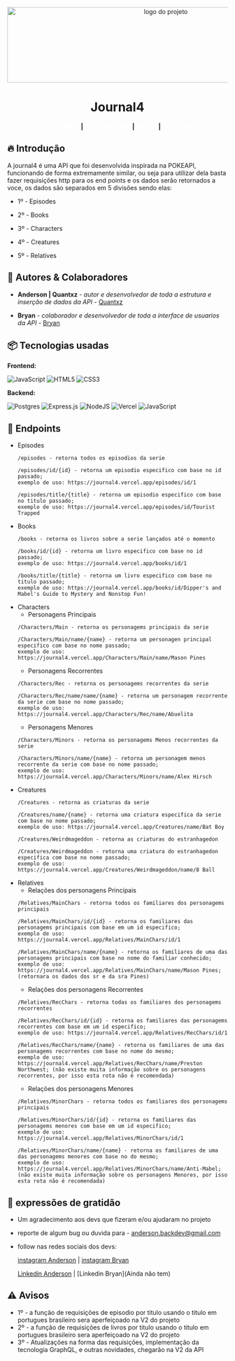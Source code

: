 <p align="center">
    <img src="https://i.ibb.co/DCYnK5P/Mock.png" alt="logo do projeto" width="709" height="173" />
</p>

 
<h1 align="center">Journal4</h1>
<div align="center">
   <a href="https://journal4.vercel.app" style="text-decoration:none; color:#FFF; font-weight:bold;">user interface</a> 
   <strong>   |   </strong>
   <a href="https://journal4.vercel.app/api-docs" style="text-decoration:none; color:#FFF; font-weight:bold;">Documentation</a>
   <strong>   |   </strong>
   <a href="https://github.com/quantxz" style="text-decoration:none; color:#FFF; font-weight:bold;">Author</a>
   <strong>   |   </strong>
   <a href="https://github.com/BryanDevelops7z" style="text-decoration:none; color:#FFF; font-weight:bold;">Colaborator</a>
</div>

## 🔥 Introdução
A journal4 é uma API que foi desenvolvida inspirada na POKEAPI, funcionando de forma extremamente similar, ou seja para utilizar dela basta fazer requisições http para os end points e os dados serão retornados  a voce, os dados são separados em 5 divisões sendo elas:
* 1º - Episodes

* 2º - Books

* 3º - Characters

* 4º - Creatures

* 5º - Relatives

## 👷 Autores & Colaboradores 
* **Anderson | Quantxz** - *autor e desenvolvedor de toda a estrutura e inserção de dados da API* - [Quantxz](https://github.com/quantxz)

* **Bryan** - *colaborador e desenvolvedor de toda a interface de usuarios da API* - [Bryan](https://github.com/BryanDevelops7z)

## 📦 Tecnologias usadas

**Frontend:** 

![JavaScript](https://img.shields.io/badge/javascript-%23323330.svg?style=for-the-badge&logo=javascript&logoColor=%23F7DF1E)
![HTML5](https://img.shields.io/badge/html5-%23E34F26.svg?style=for-the-badge&logo=html5&logoColor=white)
![CSS3](https://img.shields.io/badge/css3-%231572B6.svg?style=for-the-badge&logo=css3&logoColor=white)

**Backend:**

![Postgres](https://img.shields.io/badge/postgres-%23316192.svg?style=for-the-badge&logo=postgresql&logoColor=white)
![Express.js](https://img.shields.io/badge/express.js-%23404d59.svg?style=for-the-badge&logo=express&logoColor=%2361DAFB)
![NodeJS](https://img.shields.io/badge/node.js-6DA55F?style=for-the-badge&logo=node.js&logoColor=white)
![Vercel](https://img.shields.io/badge/vercel-%23000000.svg?style=for-the-badge&logo=vercel&logoColor=white)
![JavaScript](https://img.shields.io/badge/javascript-%23323330.svg?style=for-the-badge&logo=javascript&logoColor=%23F7DF1E)

## 📍 Endpoints
* Episodes
  ```
  /episodes - retorna todos os episodios da serie

  /episodes/id/{id} - retorna um episodio especifico com base no id passado;
  exemplo de uso: https://journal4.vercel.app/episodes/id/1

  /episodes/title/{title} - retorna um episodio especifico com base no titulo passado;
  exemplo de uso: https://journal4.vercel.app/episodes/id/Tourist Trapped
  ```
* Books
  ```
  /books - retorna os livros sobre a serie lançados até o momento

  /books/id/{id} - retorna um livro especifico com base no id passado;
  exemplo de uso: https://journal4.vercel.app/books/id/1

  /books/title/{title} - retorna um livro especifico com base no titulo passado;
  exemplo de uso: https://journal4.vercel.app/books/id/Dipper's and Mabel's Guide to Mystery and Nonstop Fun! 
  ```
* Characters
  * Personagens Principais
  ```
  /Characters/Main - retorna os personagems principais da serie
  
  /Characters/Main/name/{name} - retorna um personagen principal especifico com base no nome passado;
  exemplo de uso: https://journal4.vercel.app/Characters/Main/name/Mason Pines
  ```
  * Personagens Recorrentes
  ```
  /Characters/Rec - retorna os personagems recorrentes da serie
  
  /Characters/Rec/name/name/{name} - retorna um personagem recorrente da serie com base no nome passado;
  exemplo de uso:  https://journal4.vercel.app/Characters/Rec/name/Abuelita
  ```
  * Personagens Menores
  ```
  /Characters/Minors - retorna os personagems Menos recorrentes da serie
  
  /Characters/Minors/name/{name} - retorna um personagem menos recorrente da serie com base no nome passado;
  exemplo de uso:  https://journal4.vercel.app/Characters/Minors/name/Alex Hirsch
  ```
* Creatures
    ```
    /Creatures - retorna as criaturas da serie
    
    /Creatures/name/{name} - retorna uma criatura especifica da serie com base no nome passado;
    exemplo de uso: https://journal4.vercel.app/Creatures/name/Bat Boy

    /Creatures/Weirdmageddon - retorna as criaturas do estranhagedon

    /Creatures/Weirdmageddon - retorna uma criatura do estranhagedon especifica com base no nome passado;
    exemplo de uso: https://journal4.vercel.app/Creatures/Weirdmageddon/name/8 Ball
    ```
* Relatives
    * Relações dos personagens Principais
    ```
    /Relatives/MainChars - retorna todos os familiares dos personagems principais

    /Relatives/MainChars/id/{id} - retorna os familiares das personagems principais com base em um id especifico;
    exemplo de uso: https://journal4.vercel.app/Relatives/MainChars/id/1

    /Relatives/MainChars/name/{name} - retorna os familiares de uma das personagems principais com base no nome do familiar conhecido;
    exemplo de uso: https://journal4.vercel.app/Relatives/MainChars/name/Mason Pines; (retornara os dados dos sr e da sra Pines)
    ```
    * Relações dos personagens Recorrentes
    ```
    /Relatives/RecChars - retorna todas os familiares dos personagems recorrentes

    /Relatives/RecChars/id/{id} - retorna os familiares das personagems recorrentes com base em um id especifico;
    exemplo de uso: https://journal4.vercel.app/Relatives/RecChars/id/1

    /Relatives/RecChars/name/{name} - retorna os familiares de uma das personagems recorrentes com base no nome do mesmo;
    exemplo de uso: https://journal4.vercel.app/Relatives/RecChars/name/Preston Northwest; (não existe muita informação sobre os personagens recorrentes, por isso esta rota não é recomendada)
    ```
    * Relações dos personagens Menores
    ```
    /Relatives/MinorChars - retorna todos os familiares dos personagems principais

    /Relatives/MinorChars/id/{id} - retorna os familiares das personagems menores com base em um id especifico;
    exemplo de uso: https://journal4.vercel.app/Relatives/MinorChars/id/1

    /Relatives/MinorChars/name/{name} - retorna os familiares de uma das personagems menores com base no do mesmo;
    exemplo de uso: https://journal4.vercel.app/Relatives/MinorChars/name/Anti-Mabel; (não existe muita informação sobre os personagens Menores, por isso esta rota não é recomendada)
   
    ```

## 🙏 expressões de gratidão
  * Um agradecimento aos devs que fizeram e/ou ajudaram no projeto
  * reporte de algum bug ou duvida para - anderson.backdev@gmail.com
  * follow nas redes sociais dos devs:

     [instagram Anderson](https://www.instagram.com/andersonlxz) | [instagram Bryan](https://www.instagram.com/bryan_devs/)

     [Linkedin Anderson](https://www.linkedin.com/in/anderson-silva-725561282/) | [Linkedin Bryan](Ainda nâo tem)

  ## ⚠️ Avisos
  * 1º - a função de requisições de episodio por titulo usando o titulo em portugues brasileiro sera aperfeiçoado na V2 do projeto
  * 2º - a função de requisições de livros por titulo usando o titulo em portugues brasileiro sera aperfeiçoado na V2 do projeto
  * 3º - Atualizações na forma das requisições, implementação da tecnologia GraphQL, e outras novidades, chegarão na V2 da API
